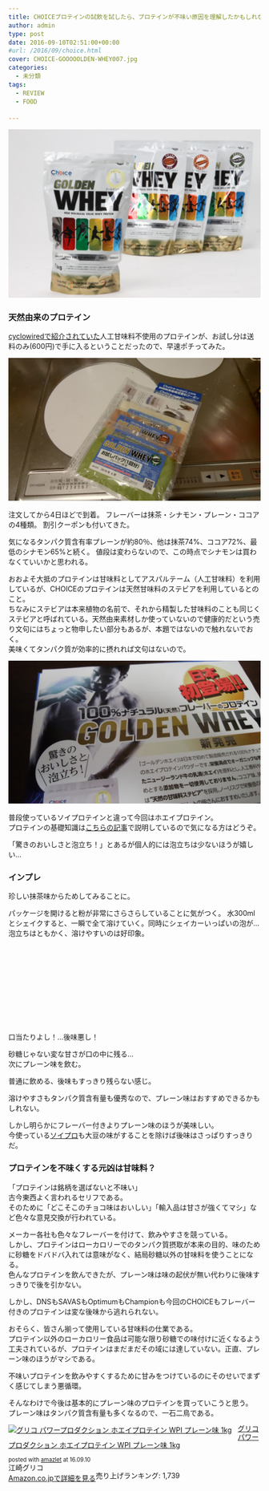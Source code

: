 ```yaml
---
title: CHOICEプロテインの試飲を試したら、プロテインが不味い原因を理解したかもしれない
author: admin
type: post
date: 2016-09-10T02:51:00+00:00
#url: /2016/09/choice.html
cover: CHOICE-GOOOOOLDEN-WHEY007.jpg
categories:
  - 未分類
tags:
  - REVIEW
  - FOOD

---
```

![image](./CHOICE-GOOOOOLDEN-WHEY007.jpg)


### 天然由来のプロテイン

<a href="https://www.cyclowired.jp/lifenews/node/203989" target="_blank">cyclowiredで紹介されていた</a>人工甘味料不使用のプロテインが、お試し分は送料のみ(600円)で手に入るということだったので、早速ポチってみた。

![image](./DSC_0142.jpg)

注文してから4日ほどで到着。
フレーバーは抹茶・シナモン・プレーン・ココアの4種類。
割引クーポンも付いてきた。

気になるタンパク質含有率プレーンが約80％、他は抹茶74%、ココア72%、最低のシナモン65%と続く。
値段は変わらないので、この時点でシナモンは買わなくていいかと思われる。

おおよそ大抵のプロテインは甘味料としてアスパルテーム（人工甘味料）を利用しているが、CHOICEのプロテインは天然甘味料のステビアを利用しているとのこと。  
ちなみにステビアは本来植物の名前で、それから精製した甘味料のことも同じくステビアと呼ばれている。天然由来素材しか使っていないので健康的だという売り文句にはちょっと物申したい部分もあるが、本題ではないので触れないでおく。  
美味くてタンパク質が効率的に摂れれば文句はないので。

![image](./DSC_0144.jpg)


普段使っているソイプロテインと違って今回はホエイプロテイン。  
プロテインの基礎知識は<a href="/2016/02/blog-post.html" target="_blank">こちらの記事</a>で説明しているので気になる方はどうぞ。

「驚きのおいしさと泡立ち！」とあるが個人的には泡立ちは少ないほうが嬉しい…


### インプレ

珍しい抹茶味からためしてみることに。

パッケージを開けると粉が非常にさらさらしていることに気がつく。
水300mlとシェイクすると、一瞬で全て溶けていく。同時にシェイカーいっぱいの泡が…
</br>
泡立ちはともかく、溶けやすいのは好印象。
</br>
</br>
</br>
</br>
</br>
</br>
</br>
</br>
</br>
</br>
</br>
</br>
口当たりよし！…後味悪し！

砂糖じゃない変な甘さが口の中に残る…  
次にプレーン味を飲む。

普通に飲める、後味もすっきり残らない感じ。

溶けやすさもタンパク質含有量も優秀なので、プレーン味はおすすめできるかもしれない。
  
  
しかし明らかにフレーバー付きよりプレーン味のほうが美味しい。  
今使っている<a href="http://amzn.to/2ceAC4l" target="_blank">ソイプロ</a>も大豆の味がすることを除けば後味はさっぱりすっきりだ。

### プロテインを不味くする元凶は甘味料？

「プロテインは銘柄を選ばないと不味い」
</br>
古今東西よく言われるセリフである。  
そのために「どこそこのチョコ味はおいしい」「輸入品は甘さが強くてマシ」など色々な意見交換が行われている。

メーカー各社も色々なフレーバーを付けて、飲みやすさを競っている。  
しかし、プロテインはローカロリーでのタンパク質摂取が本来の目的、味のために砂糖をドバドバ入れては意味がなく、結局砂糖以外の甘味料を使うことになる。  
色んなプロテインを飲んできたが、プレーン味は味の起伏が無い代わりに後味すっきりで後を引かない。

しかし、DNSもSAVASもOptimumもChampionも今回のCHOICEもフレーバー付きのプロテインは変な後味から逃れられない。

おそらく、皆さん揃って使用している甘味料の仕業である。  
プロテイン以外のローカロリー食品は可能な限り砂糖での味付けに近くなるよう工夫されているが、プロテインはまだまだその域には達していない。正直、プレーン味のほうがマシである。

不味いプロテインを飲みやすくするために甘みをつけているのにそのせいでまずく感じてしまう悪循環。

そんなわけで今後は基本的にプレーン味のプロテインを買っていこうと思う。  
プレーン味はタンパク質含有量も多くなるので、一石二鳥である。


<div class="amazlet-box" style="margin-bottom: 0px;">
  <div class="amazlet-image" style="float: left; margin: 0px 12px 1px 0px;">
    <a href="http://www.amazon.co.jp/exec/obidos/ASIN/B004MWQUZG/gensobunya-22/ref=nosim/" name="amazletlink" target="_blank"><img alt="グリコ パワープロダクション ホエイプロテイン WPI プレーン味 1kg" src="https://images-fe.ssl-images-amazon.com/images/I/51qcULvXllL._SL160_.jpg" style="border: none;" /></a>
  </div>

  <div class="amazlet-info" style="line-height: 120%; margin-bottom: 10px;">
    <div class="amazlet-name" style="line-height: 120%; margin-bottom: 10px;">
<a href="http://www.amazon.co.jp/exec/obidos/ASIN/B004MWQUZG/gensobunya-22/ref=nosim/" name="amazletlink" target="_blank">グリコ パワープロダクション ホエイプロテイン WPI プレーン味 1kg</a></p>

<div class="amazlet-powered-date" style="font-size: 80%; line-height: 120%; margin-top: 5px;">
  posted with <a href="http://www.amazlet.com/" target="_blank" title="amazlet">amazlet</a> at 16.09.10
</div>


<div class="amazlet-detail">
江崎グリコ <br /> 売り上げランキング: 1,739


<div class="amazlet-sub-info" style="float: left;">
<div class="amazlet-link" style="margin-top: 5px;">
  <a href="http://www.amazon.co.jp/exec/obidos/ASIN/B004MWQUZG/gensobunya-22/ref=nosim/" name="amazletlink" target="_blank">Amazon.co.jpで詳細を見る</a>
</div>

  </div>

  <div class="amazlet-footer" style="clear: left;">
  </div>
</div>